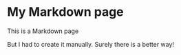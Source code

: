 # My Markdown page

This is a Markdown page

But I had to create it manually. Surely there is a better way!